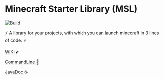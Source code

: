 # Minecraft Starter Library (MSL) 
[![Build](https://app.travis-ci.com/Leanfe/MStarter.svg?branch=main)](https://leanfe.github.io/MStarter/)

⚡ A library for your projects, with which you can launch minecraft in 3 lines of code. ⚡

[WIKI 💕](https://github.com/Leanfe/MStarter/wiki)

[CommandLine 🎉](https://github.com/Leanfe/MStarter/wiki/Minecraft-CommandLine-args.)

[JavaDoc ☕](https://leanfe.github.io/MStarter/)
